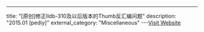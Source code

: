 ---
title: "[原创]修正lldb-310及以后版本的Thumb反汇编问题"
description: "2015.01 [pediy]"
external_category: "Miscellaneous"
---[Visit Website](https://bbs.pediy.com/thread-196735.htm)

